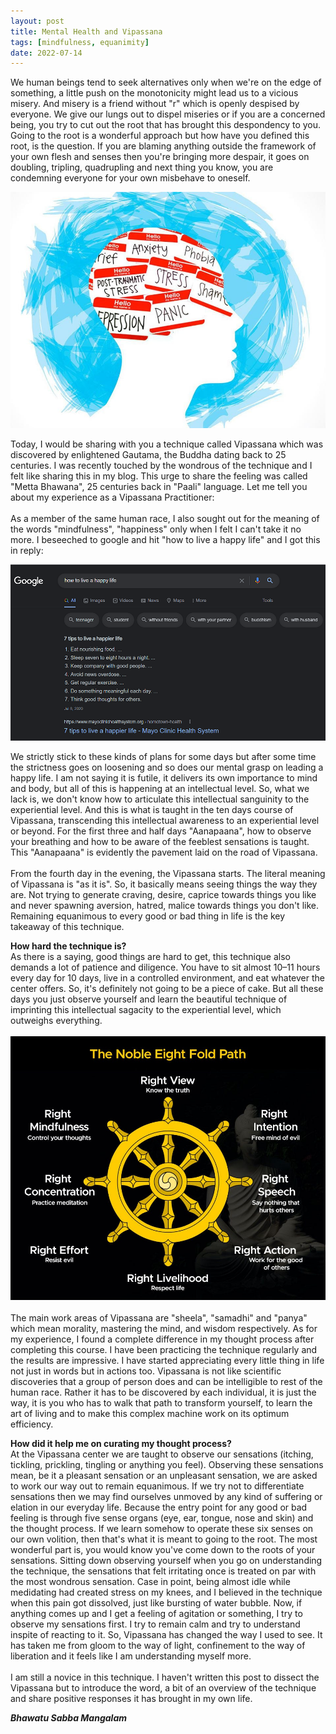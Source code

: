 ```yaml
---
layout: post
title: Mental Health and Vipassana
tags: [mindfulness, equanimity]
date: 2022-07-14
---
```

We human beings tend to seek alternatives only when we're on the edge of something, a little push on the monotonicity might lead us to a vicious misery. And misery is a friend without "r" which is openly despised by everyone. We give our lungs out to dispel miseries or if you are a concerned being, you try to cut out the root that has brought this despondency to you. Going to the root is a wonderful approach but how have you defined this root, is the question. If you are blaming anything outside the framework of your own flesh and senses then you're bringing more despair, it goes on doubling, tripling, quadrupling and next thing you know, you are condemning everyone for your own misbehave to oneself.

![vipassana_1](/assets/img/vipassana_1.jpg)

Today, I would be sharing with you a technique called Vipassana which was discovered by enlightened Gautama, the Buddha dating back to 25 centuries. I was recently touched by the wondrous of the technique and I felt like sharing this in my blog. This urge to share the feeling was called "Metta Bhawana", 25 centuries back in "Paali" language. Let me tell you about my experience as a Vipassana Practitioner: <br><br>
As a member of the same human race, I also sought out for the meaning of the words "mindfulness", "happiness" only when I felt I can't take it no more. I beseeched to google and hit "how to live a happy life" and I got this in reply:

![vipassana_2](/assets/img/vipassana_2.png)


We strictly stick to these kinds of plans for some days but after some time the strictness goes on loosening and so does our mental grasp on leading a happy life. I am not saying it is futile, it delivers its own importance to mind and body, but all of this is happening at an intellectual level. So, what we lack is, we don't know how to articulate this intellectual sanguinity to the experiential level. And this is what is taught in the ten days course of Vipassana, transcending this intellectual awareness to an experiential level or beyond. For the first three and half days "Aanapaana", how to observe your breathing and how to be aware of the feeblest sensations is taught. This "Aanapaana" is evidently the pavement laid on the road of Vipassana.<br><br>
From the fourth day in the evening, the Vipassana starts. The literal meaning of Vipassana is "as it is". So, it basically means seeing things the way they are. Not trying to generate craving, desire, caprice towards things you like and never spawning aversion, hatred, malice towards things you don't like. Remaining equanimous to every good or bad thing in life is the key takeaway of this technique.<br>

**How hard the technique is?**<br>
As there is a saying, good things are hard to get, this technique also demands a lot of patience and diligence. You have to sit almost 10–11 hours every day for 10 days, live in a controlled environment, and eat whatever the center offers. So, it's definitely not going to be a piece of cake. But all these days you just observe yourself and learn the beautiful technique of imprinting this intellectual sagacity to the experiential level, which outweighs everything.<br><br>
![vipassana_3](/assets/img/vipassana_3.jpg)<br><br>
The main work areas of Vipassana are "sheela", "samadhi" and "panya" which mean morality, mastering the mind, and wisdom respectively. As for my experience, I found a complete difference in my thought process after completing this course. I have been practicing the technique regularly and the results are impressive. I have started appreciating every little thing in life not just in words but in actions too. Vipassana is not like scientific discoveries that a group of person does and can be intelligible to rest of the human race. Rather it has to be discovered by each individual, it is just the way, it is you who has to walk that path to transform yourself, to learn the art of living and to make this complex machine work on its optimum efficiency.<br>

**How did it help me on curating my thought process?**
<br>
At the Vipassana center we are taught to observe our sensations (itching, tickling, prickling, tingling or anything you feel). Observing these sensations mean, be it a pleasant sensation or an unpleasant sensation, we are asked to work our way out to remain equanimous. If we try not to differentiate sensations then we may find ourselves unmoved by any kind of suffering or elation in our everyday life. Because the entry point for any good or bad feeling is through five sense organs (eye, ear, tongue, nose and skin) and the thought process. If we learn somehow to operate these six senses on our own volition, then that's what it is meant to going to the root. The most wonderful part is, you would know you've come down to the roots of your sensations. Sitting down observing yourself when you go on understanding the technique, the sensations that felt irritating once is treated on par with the most wondrous sensation. Case in point, being almost idle while medidating had created stress on my knees, and I believed in the technique when this pain got dissolved, just like bursting of water bubble. Now, if anything comes up and I get a feeling of agitation or something, I try to observe my sensations first. I try to remain calm and try to understand inspite of reacting to it. So, Vipassana has changed the way I used to see. It has taken me from gloom to the way of light, confinement to the way of liberation and it feels like I am understanding myself more. <br><br>
I am still a novice in this technique. I haven't written this post to dissect the Vipassana but to introduce the word, a bit of an overview of the technique and share positive responses it has brought in my own life.<br>

***Bhawatu Sabba Mangalam***